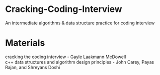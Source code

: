 # Cracking-Coding-Interview
An intermediate algorithms &amp; data structure practice for coding interview

# Materials
cracking the coding interview - Gayle Laakmann McDowell  
c++ data structures and algorithm design principles - John Carey, Payas Rajan, and Shreyans Doshi

